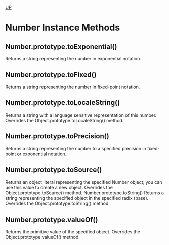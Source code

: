 [UP](./index.md)

# Number Instance Methods

## Number.prototype.toExponential()
Returns a string representing the number in exponential notation.

## Number.prototype.toFixed()
Returns a string representing the number in fixed-point notation.

## Number.prototype.toLocaleString()
Returns a string with a language sensitive representation of this number. Overrides the Object.prototype.toLocaleString() method.

## Number.prototype.toPrecision()
Returns a string representing the number to a specified precision in fixed-point or exponential notation.

## Number.prototype.toSource()
Returns an object literal representing the specified Number object; you can use this value to create a new object. Overrides the Object.prototype.toSource() method.
Number.prototype.toString()
Returns a string representing the specified object in the specified radix (base). Overrides the Object.prototype.toString() method.

## Number.prototype.valueOf()
Returns the primitive value of the specified object. Overrides the Object.prototype.valueOf() method.
